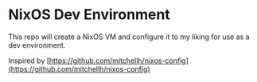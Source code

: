 # NixOS Dev Environment

This repo will create a NixOS VM and configure it to my liking for use as a dev environment.

Inspired by [https://github.com/mitchellh/nixos-config](https://github.com/mitchellh/nixos-config)
